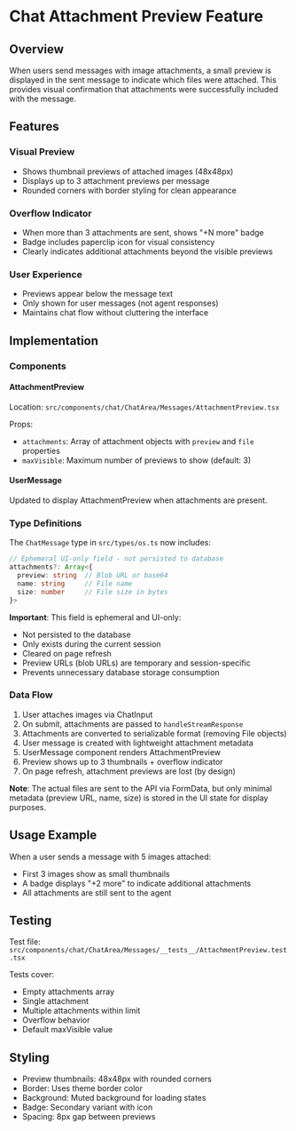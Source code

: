 # Chat Attachment Preview Feature

## Overview

When users send messages with image attachments, a small preview is displayed in the sent message to indicate which files were attached. This provides visual confirmation that attachments were successfully included with the message.

## Features

### Visual Preview
- Shows thumbnail previews of attached images (48x48px)
- Displays up to 3 attachment previews per message
- Rounded corners with border styling for clean appearance

### Overflow Indicator
- When more than 3 attachments are sent, shows "+N more" badge
- Badge includes paperclip icon for visual consistency
- Clearly indicates additional attachments beyond the visible previews

### User Experience
- Previews appear below the message text
- Only shown for user messages (not agent responses)
- Maintains chat flow without cluttering the interface

## Implementation

### Components

#### AttachmentPreview
Location: `src/components/chat/ChatArea/Messages/AttachmentPreview.tsx`

Props:
- `attachments`: Array of attachment objects with `preview` and `file` properties
- `maxVisible`: Maximum number of previews to show (default: 3)

#### UserMessage
Updated to display AttachmentPreview when attachments are present.

### Type Definitions

The `ChatMessage` type in `src/types/os.ts` now includes:
```typescript
// Ephemeral UI-only field - not persisted to database
attachments?: Array<{
  preview: string  // Blob URL or base64
  name: string     // File name
  size: number     // File size in bytes
}>
```

**Important**: This field is ephemeral and UI-only:
- Not persisted to the database
- Only exists during the current session
- Cleared on page refresh
- Preview URLs (blob URLs) are temporary and session-specific
- Prevents unnecessary database storage consumption

### Data Flow

1. User attaches images via ChatInput
2. On submit, attachments are passed to `handleStreamResponse`
3. Attachments are converted to serializable format (removing File objects)
4. User message is created with lightweight attachment metadata
5. UserMessage component renders AttachmentPreview
6. Preview shows up to 3 thumbnails + overflow indicator
7. On page refresh, attachment previews are lost (by design)

**Note**: The actual files are sent to the API via FormData, but only minimal metadata (preview URL, name, size) is stored in the UI state for display purposes.

## Usage Example

When a user sends a message with 5 images attached:
- First 3 images show as small thumbnails
- A badge displays "+2 more" to indicate additional attachments
- All attachments are still sent to the agent

## Testing

Test file: `src/components/chat/ChatArea/Messages/__tests__/AttachmentPreview.test.tsx`

Tests cover:
- Empty attachments array
- Single attachment
- Multiple attachments within limit
- Overflow behavior
- Default maxVisible value

## Styling

- Preview thumbnails: 48x48px with rounded corners
- Border: Uses theme border color
- Background: Muted background for loading states
- Badge: Secondary variant with icon
- Spacing: 8px gap between previews
